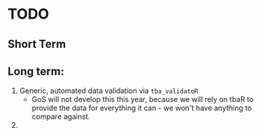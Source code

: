 # TODO

## Short Term


## Long term:
1) Generic, automated data validation via `tba_validatoR`
    - GoS will not develop this this year, because we will rely on tbaR to
    provide the data for everything it can - we won't have anything to compare
    against.
2) 

